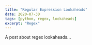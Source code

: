 ```yaml
---
title: "Regular Expression Lookaheads"
date: 2020-07-30
tags: [python, regex, lookaheads]
excerpt: "Regex"
---
```

A post about regex lookaheads...
